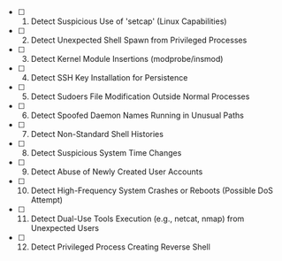 - [ ] 1. Detect Suspicious Use of 'setcap' (Linux Capabilities)
- [ ] 2. Detect Unexpected Shell Spawn from Privileged Processes
- [ ] 3. Detect Kernel Module Insertions (modprobe/insmod)
- [ ] 4. Detect SSH Key Installation for Persistence
- [ ] 5. Detect Sudoers File Modification Outside Normal Processes
- [ ] 6. Detect Spoofed Daemon Names Running in Unusual Paths
- [ ] 7. Detect Non-Standard Shell Histories
- [ ] 8. Detect Suspicious System Time Changes
- [ ] 9. Detect Abuse of Newly Created User Accounts
- [ ] 10. Detect High-Frequency System Crashes or Reboots (Possible DoS Attempt)
- [ ] 11. Detect Dual-Use Tools Execution (e.g., netcat, nmap) from Unexpected Users
- [ ] 12. Detect Privileged Process Creating Reverse Shell
